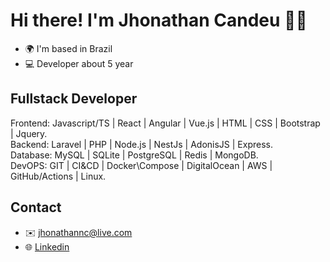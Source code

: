 # Hi there! I'm Jhonathan Candeu 🖖🏾

* 🌍 I'm based in Brazil
* 💻 Developer about 5 year

## Fullstack Developer
Frontend: Javascript/TS | React | Angular | Vue.js | HTML | CSS | Bootstrap | Jquery. <br>
Backend: Laravel | PHP | Node.js | NestJs | AdonisJS | Express. <br>
Database: MySQL | SQLite | PostgreSQL | Redis | MongoDB. <br>
DevOPS: GIT | CI&CD | Docker\Compose | DigitalOcean | AWS | GitHub/Actions | Linux. <br>


## Contact
* ✉️ [jhonathannc@live.com][mail]
* 🌐 [Linkedin][linkedin]


[linkedin]: https://www.linkedin.com/in/jhonathannc
[mail]: mailto:jhonathannc@live.com
